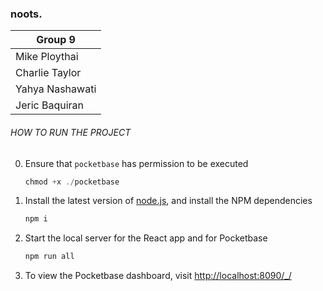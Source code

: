 ### noots.

| Group 9         |
| --------------- |
| Mike Ploythai   |
| Charlie Taylor  |
| Yahya Nashawati |
| Jeric Baquiran  |

###### HOW TO RUN THE PROJECT

0. Ensure that `pocketbase` has permission to be executed

   ```c
   chmod +x ./pocketbase
   ```

1. Install the latest version of [node.js](https://nodejs.org/en/), and install the NPM dependencies

   ```c
   npm i
   ```

2. Start the local server for the React app and for Pocketbase

   ```c
   npm run all
   ```

3. To view the Pocketbase dashboard, visit [http://localhost:8090/\_/](http://localhost:8090/_/)
